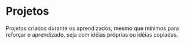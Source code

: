 # Projetos
Projetos criados durante os aprendizados, mesmo que mínimos para reforçar o aprendizado, seja com idéias próprias ou idéias copiadas.
